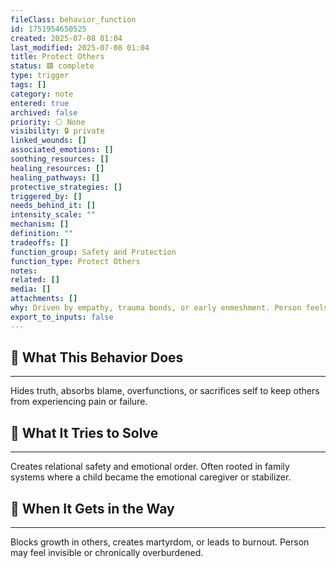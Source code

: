 ```yaml
---
fileClass: behavior_function
id: 1751954650525
created: 2025-07-08 01:04
last_modified: 2025-07-08 01:04
title: Protect Others
status: 🟩 complete
type: trigger
tags: []
category: note
entered: true
archived: false
priority: ⚪ None
visibility: 🔒 private
linked_wounds: []
associated_emotions: []
soothing_resources: []
healing_resources: []
healing_pathways: []
protective_strategies: []
triggered_by: []
needs_behind_it: []
intensity_scale: ""
mechanism: []
definition: ""
tradeoffs: []
function_group: Safety and Protection
function_type: Protect Others
notes: 
related: []
media: []
attachments: []
why: Driven by empathy, trauma bonds, or early enmeshment. Person feels responsible for shielding others from harm — sometimes at great personal cost.
export_to_inputs: false
---
```


## 🧠 What This Behavior Does
---
Hides truth, absorbs blame, overfunctions, or sacrifices self to keep others from experiencing pain or failure.

## 🔁 What It Tries to Solve
---
Creates relational safety and emotional order. Often rooted in family systems where a child became the emotional caregiver or stabilizer.

## 🚧 When It Gets in the Way
---
Blocks growth in others, creates martyrdom, or leads to burnout. Person may feel invisible or chronically overburdened.
